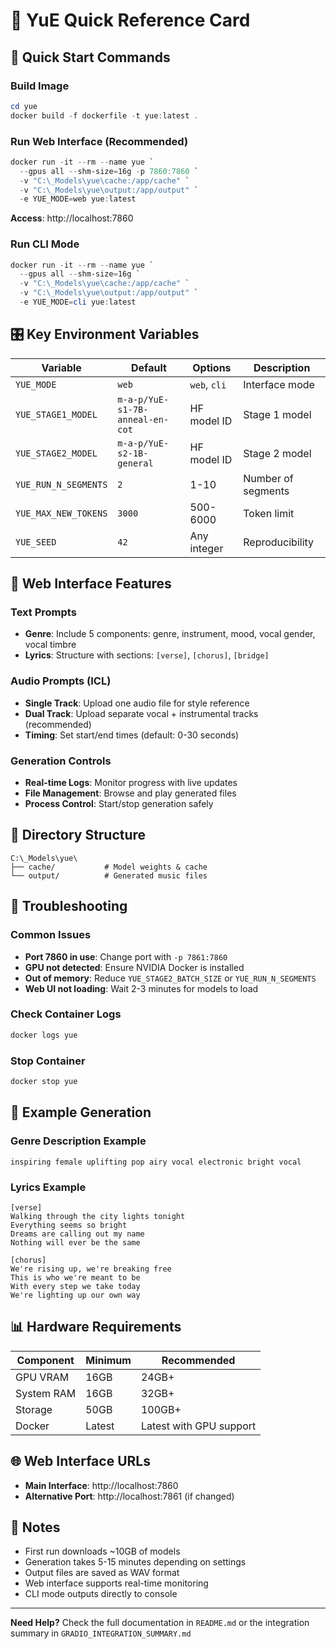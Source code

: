 # 🎵 YuE Quick Reference Card

## 🚀 Quick Start Commands

### Build Image
```powershell
cd yue
docker build -f dockerfile -t yue:latest .
```

### Run Web Interface (Recommended)
```powershell
docker run -it --rm --name yue `
  --gpus all --shm-size=16g -p 7860:7860 `
  -v "C:\_Models\yue\cache:/app/cache" `
  -v "C:\_Models\yue\output:/app/output" `
  -e YUE_MODE=web yue:latest
```
**Access**: http://localhost:7860

### Run CLI Mode
```powershell
docker run -it --rm --name yue `
  --gpus all --shm-size=16g `
  -v "C:\_Models\yue\cache:/app/cache" `
  -v "C:\_Models\yue\output:/app/output" `
  -e YUE_MODE=cli yue:latest
```

## 🎛️ Key Environment Variables

| Variable | Default | Options | Description |
|----------|---------|---------|-------------|
| `YUE_MODE` | `web` | `web`, `cli` | Interface mode |
| `YUE_STAGE1_MODEL` | `m-a-p/YuE-s1-7B-anneal-en-cot` | HF model ID | Stage 1 model |
| `YUE_STAGE2_MODEL` | `m-a-p/YuE-s2-1B-general` | HF model ID | Stage 2 model |
| `YUE_RUN_N_SEGMENTS` | `2` | 1-10 | Number of segments |
| `YUE_MAX_NEW_TOKENS` | `3000` | 500-6000 | Token limit |
| `YUE_SEED` | `42` | Any integer | Reproducibility |

## 🎨 Web Interface Features

### Text Prompts
- **Genre**: Include 5 components: genre, instrument, mood, vocal gender, vocal timbre
- **Lyrics**: Structure with sections: `[verse]`, `[chorus]`, `[bridge]`

### Audio Prompts (ICL)
- **Single Track**: Upload one audio file for style reference
- **Dual Track**: Upload separate vocal + instrumental tracks (recommended)
- **Timing**: Set start/end times (default: 0-30 seconds)

### Generation Controls
- **Real-time Logs**: Monitor progress with live updates
- **File Management**: Browse and play generated files
- **Process Control**: Start/stop generation safely

## 📁 Directory Structure

```
C:\_Models\yue\
├── cache/           # Model weights & cache
└── output/          # Generated music files
```

## 🔧 Troubleshooting

### Common Issues
- **Port 7860 in use**: Change port with `-p 7861:7860`
- **GPU not detected**: Ensure NVIDIA Docker is installed
- **Out of memory**: Reduce `YUE_STAGE2_BATCH_SIZE` or `YUE_RUN_N_SEGMENTS`
- **Web UI not loading**: Wait 2-3 minutes for models to load

### Check Container Logs
```powershell
docker logs yue
```

### Stop Container
```powershell
docker stop yue
```

## 🎵 Example Generation

### Genre Description Example
```
inspiring female uplifting pop airy vocal electronic bright vocal
```

### Lyrics Example
```
[verse]
Walking through the city lights tonight
Everything seems so bright
Dreams are calling out my name
Nothing will ever be the same

[chorus]
We're rising up, we're breaking free
This is who we're meant to be
With every step we take today
We're lighting up our own way
```

## 📊 Hardware Requirements

| Component | Minimum | Recommended |
|-----------|---------|-------------|
| GPU VRAM | 16GB | 24GB+ |
| System RAM | 16GB | 32GB+ |
| Storage | 50GB | 100GB+ |
| Docker | Latest | Latest with GPU support |

## 🌐 Web Interface URLs

- **Main Interface**: http://localhost:7860
- **Alternative Port**: http://localhost:7861 (if changed)

## 📝 Notes

- First run downloads ~10GB of models
- Generation takes 5-15 minutes depending on settings
- Output files are saved as WAV format
- Web interface supports real-time monitoring
- CLI mode outputs directly to console

---

**Need Help?** Check the full documentation in `README.md` or the integration summary in `GRADIO_INTEGRATION_SUMMARY.md`
